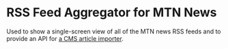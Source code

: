 # RSS Feed Aggregator for MTN News

Used to show a single-screen view of all of the MTN news RSS feeds and to provide an API for [a CMS article importer](https://github.com/JonathanPorta/q2-cms-article-importer-chrome-plugin).
